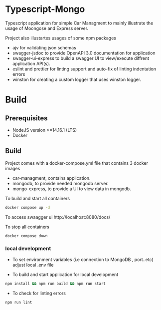 # Typescript-Mongo
Typescript application for simple Car Managment to mainly illustrate the usage of Moongose and Express server.

Project also illustartes usages of some npm packages
- ajv for validating json schemas 
- swagger-jsdoc to provide OpenAPI 3.0 documentation for application
- swagger-ui-express to build a swagger UI to view/execute diffrent application API(s).
-  eslint and prettier for linting support and auto-fix of linting indentation errors
- winston for creating a custom logger that uses winston logger.

# Build
## Prerequisites
- NodeJS version >=14.16.1 (LTS)
- Docker

## Build

Project comes with a docker-compose.yml file that contains 3 docker images
- car-managment, contains application.
- mongodb, to provide needed mongodb server.
- mongo-express, to provide a UI to view data in mongodb.

To build and start all containers
```bash
docker compose up -d
```

To access swaagger ui
http://localhost:8080/docs/

To stop all containers
```bash
docker compose down
```

### local development

- To set environment variables (i.e connection to MongoDB , port..etc)
adjust local .env file

- To build and start application for local development
```bash
npm install && npm run build && npm run start
```
- To check for linting errors
```bash
npm run lint
```